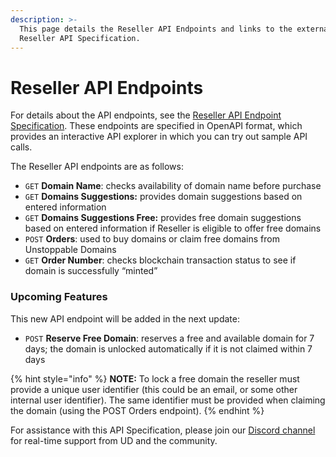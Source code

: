 ```yaml
---
description: >-
  This page details the Reseller API Endpoints and links to the external
  Reseller API Specification.
---
```


# Reseller API Endpoints

For details about the API endpoints, see the [Reseller API Endpoint Specification](https://raw.githubusercontent.com/unstoppabledomains/website-api-docs-v2/master/openapi.yaml). These endpoints are specified in OpenAPI format, which provides an interactive API explorer in which you can try out sample API calls.

The Reseller API endpoints are as follows:

* `GET` **Domain Name**: checks availability of domain name before purchase
* `GET` **Domains Suggestions:** provides domain suggestions based on entered information
* `GET` **Domains Suggestions Free:** provides free domain suggestions based on entered information if Reseller is eligible to offer free domains
* `POST` **Orders**: used to buy domains or claim free domains from Unstoppable Domains
* `GET` **Order Number**: checks blockchain transaction status to see if domain is successfully “minted”

### Upcoming Features

This new API endpoint will be added in the next update:

* `POST` **Reserve Free Domain**: reserves a free and available domain for 7 days; the domain is unlocked automatically if it is not claimed within 7 days

{% hint style="info" %}
**NOTE:** To lock a free domain the reseller must provide a unique user identifier (this could be an email, or some other internal user identifier). The same identifier must be provided when claiming the domain (using the POST Orders endpoint).
{% endhint %}

For assistance with this API Specification, please join our [Discord channel](https://discord.gg/b6ZVxSZ9Hn) for real-time support from UD and the community.
